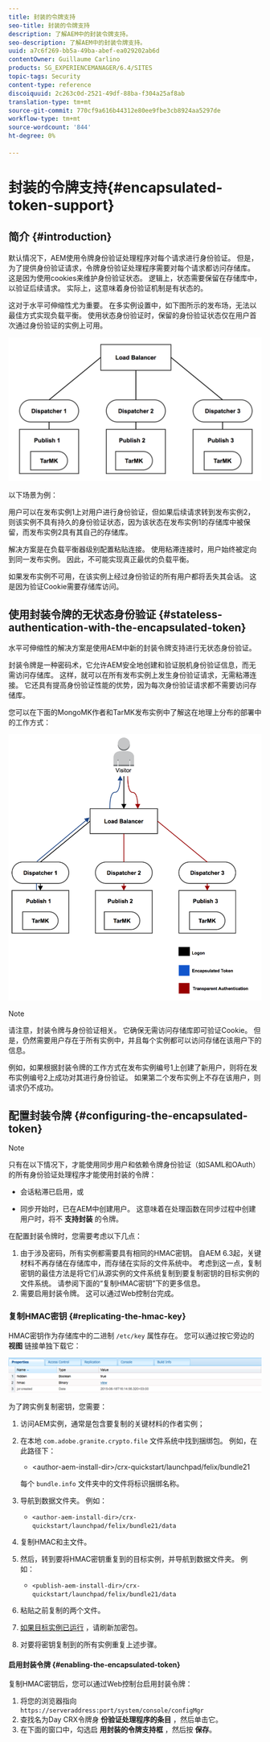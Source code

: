 ```yaml
---
title: 封装的令牌支持
seo-title: 封装的令牌支持
description: 了解AEM中的封装令牌支持。
seo-description: 了解AEM中的封装令牌支持。
uuid: a7c6f269-bb5a-49ba-abef-ea029202ab6d
contentOwner: Guillaume Carlino
products: SG_EXPERIENCEMANAGER/6.4/SITES
topic-tags: Security
content-type: reference
discoiquuid: 2c263c0d-2521-49df-88ba-f304a25af8ab
translation-type: tm+mt
source-git-commit: 770cf9a616b44312e80ee9fbe3cb8924aa5297de
workflow-type: tm+mt
source-wordcount: '844'
ht-degree: 0%

---
```



# 封装的令牌支持{#encapsulated-token-support}

## 简介 {#introduction}

默认情况下，AEM使用令牌身份验证处理程序对每个请求进行身份验证。 但是，为了提供身份验证请求，令牌身份验证处理程序需要对每个请求都访问存储库。 这是因为使用cookies来维护身份验证状态。 逻辑上，状态需要保留在存储库中，以验证后续请求。 实际上，这意味着身份验证机制是有状态的。

这对于水平可伸缩性尤为重要。 在多实例设置中，如下图所示的发布场，无法以最佳方式实现负载平衡。 使用状态身份验证时，保留的身份验证状态仅在用户首次通过身份验证的实例上可用。

![chlimage_1-33](assets/chlimage_1-33.png)

以下场景为例：

用户可以在发布实例1上对用户进行身份验证，但如果后续请求转到发布实例2，则该实例不具有持久的身份验证状态，因为该状态在发布实例1的存储库中被保留，而发布实例2具有其自己的存储库。

解决方案是在负载平衡器级别配置粘贴连接。 使用粘滞连接时，用户始终被定向到同一发布实例。 因此，不可能实现真正最优的负载平衡。

如果发布实例不可用，在该实例上经过身份验证的所有用户都将丢失其会话。 这是因为验证Cookie需要存储库访问。

## 使用封装令牌的无状态身份验证 {#stateless-authentication-with-the-encapsulated-token}

水平可伸缩性的解决方案是使用AEM中新的封装令牌支持进行无状态身份验证。

封装令牌是一种密码术，它允许AEM安全地创建和验证脱机身份验证信息，而无需访问存储库。 这样，就可以在所有发布实例上发生身份验证请求，无需粘滞连接。 它还具有提高身份验证性能的优势，因为每次身份验证请求都不需要访问存储库。

您可以在下面的MongoMK作者和TarMK发布实例中了解这在地理上分布的部署中的工作方式：

![chlimage_1-34](assets/chlimage_1-34.png)

>[!NOTE]
>
>请注意，封装令牌与身份验证相关。 它确保无需访问存储库即可验证Cookie。 但是，仍然需要用户存在于所有实例中，并且每个实例都可以访问存储在该用户下的信息。
>
>例如，如果根据封装令牌的工作方式在发布实例编号1上创建了新用户，则将在发布实例编号2上成功对其进行身份验证。 如果第二个发布实例上不存在该用户，则请求仍不成功。


## 配置封装令牌 {#configuring-the-encapsulated-token}

>[!NOTE]
>只有在以下情况下，才能使用同步用户和依赖令牌身份验证（如SAML和OAuth）的所有身份验证处理程序才能使用封装的令牌：
>
>* 会话粘滞已启用，或
   >
   >
* 同步开始时，已在AEM中创建用户。 这意味着在处理函数在同步过程中创建用户时，将不 **支持封装** 的令牌。


在配置封装令牌时，您需要考虑以下几点：

1. 由于涉及密码，所有实例都需要具有相同的HMAC密钥。 自AEM 6.3起，关键材料不再存储在存储库中，而存储在实际的文件系统中。 考虑到这一点，复制密钥的最佳方法是将它们从源实例的文件系统复制到要复制密钥的目标实例的文件系统。 请参阅下面的“复制HMAC密钥”下的更多信息。
1. 需要启用封装令牌。 这可以通过Web控制台完成。

### 复制HMAC密钥 {#replicating-the-hmac-key}

HMAC密钥作为存储库中的二进制 `/etc/key` 属性存在。 您可以通过按它旁边的 **视图** 链接单独下载它：

![chlimage_1-35](assets/chlimage_1-35.png)

为了跨实例复制密钥，您需要：

1. 访问AEM实例，通常是包含要复制的关键材料的作者实例；
1. 在本地 `com.adobe.granite.crypto.file` 文件系统中找到捆绑包。 例如，在此路径下：

   * &lt;author-aem-install-dir>/crx-quickstart/launchpad/felix/bundle21

   每个 `bundle.info` 文件夹中的文件将标识捆绑名称。

1. 导航到数据文件夹。 例如：

   * `<author-aem-install-dir>/crx-quickstart/launchpad/felix/bundle21/data`

1. 复制HMAC和主文件。
1. 然后，转到要将HMAC密钥重复到的目标实例，并导航到数据文件夹。 例如：

   * `<publish-aem-install-dir>/crx-quickstart/launchpad/felix/bundle21/data`

1. 粘贴之前复制的两个文件。
1. [如果目标实例已运行](/help/communities/deploy-communities.md#refresh-the-granite-crypto-bundle) ，请刷新加密包。

1. 对要将密钥复制到的所有实例重复上述步骤。

#### 启用封装令牌 {#enabling-the-encapsulated-token}

复制HMAC密钥后，您可以通过Web控制台启用封装令牌：

1. 将您的浏览器指向 `https://serveraddress:port/system/console/configMgr`
1. 查找名为Day CRX令牌身 **份验证处理程序的条目** ，然后单击它。
1. 在下面的窗口中，勾选启 **用封装的令牌支持框** ，然后按 **保存**。

